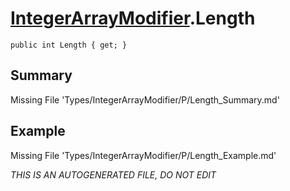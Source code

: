 # [IntegerArrayModifier](Types/IntegerArrayModifier.md).Length
`public int Length { get; }`
## Summary
Missing File 'Types/IntegerArrayModifier/P/Length_Summary.md'
## Example
Missing File 'Types/IntegerArrayModifier/P/Length_Example.md'

*THIS IS AN AUTOGENERATED FILE, DO NOT EDIT*
